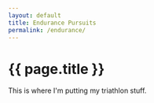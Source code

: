 ```yaml
---
layout: default
title: Endurance Pursuits
permalink: /endurance/
--- 
```


# {{ page.title }}

This is where I'm putting my triathlon stuff.